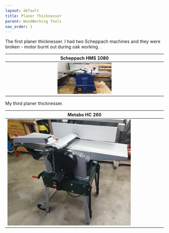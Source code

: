```yaml
---
layout: default
title: Planer Thicknesser
parent: WoodWorking Tools
nav_order: 1
---
```


The first planer thicknesser. I had two Scheppach machines and they were broken - motor burnt out during oak working. 
.

|                            Scheppach HMS 1080                         |
|:---------------------------------------------------------------------------------:|
|  <img alt="image" height="35%" src="/media/Scheppach_HMS_1080.jpg" width="35%"/>  | 

My third planer thicknesser.  

| Metabo HC 260                                                             |
|---------------------------------------------------------------------------|
| <img alt="image" height="80%" src="/media/Metabo_HC260.jpg" width="80%"/> |  <img alt="image" height="80%" src="/media/Metabo_HC260_1.jpg" width="80%"/>  | 
